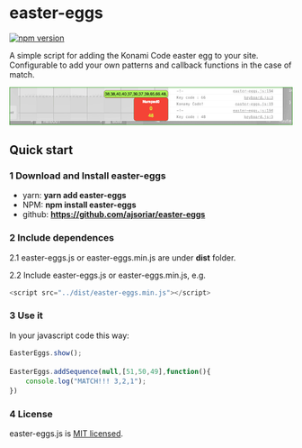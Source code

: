 # easter-eggs

[![npm version](https://badge.fury.io/js/easter-eggs.svg)](https://badge.fury.io/js/easter-eggs)

A simple script for adding the Konami Code easter egg to your site. Configurable to add your own patterns and callback functions in the case of match.

![easter-eggs demo image](./demo/easter-eggs.gif?raw=true "easter-eggs demo image")

## Quick start

### 1 Download and Install easter-eggs

- yarn: **yarn add easter-eggs**
- NPM: **npm install easter-eggs**
- github: **https://github.com/ajsoriar/easter-eggs**

### 2 Include dependences

2.1 easter-eggs.js or easter-eggs.min.js are under **dist** folder.

2.2 Include easter-eggs.js or easter-eggs.min.js, e.g.

```javascript
<script src="../dist/easter-eggs.min.js"></script>
```

### 3 Use it

In your javascript code this way:

```javascript
EasterEggs.show();

EasterEggs.addSequence(null,[51,50,49],function(){
    console.log("MATCH!!! 3,2,1");
})
```

### 4 License

easter-eggs.js is [MIT licensed](./LICENSE).
